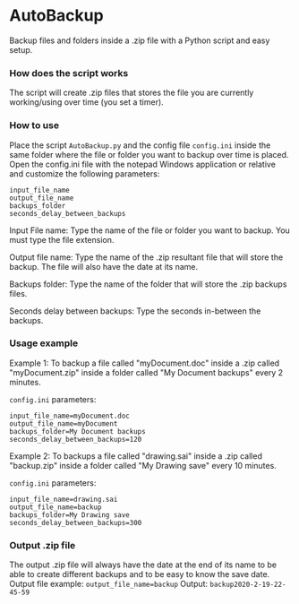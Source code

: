# AutoBackup
Backup files and folders inside a .zip file with a Python script and easy setup.

### How does the script works

The script will create .zip files that stores the file you are currently working/using over time (you set a timer).

### How to use

Place the script `AutoBackup.py` and the config file `config.ini` inside the same folder where the file or folder you want to backup over time is placed.
Open the config.ini file with the notepad Windows application or relative and customize the following parameters:
```
input_file_name
output_file_name
backups_folder
seconds_delay_between_backups
```
Input File name: Type the name of the file or folder you want to backup. You must type the file extension.

Output file name: Type the name of the .zip resultant file that will store the backup. The file will also have the date at its name.

Backups folder: Type the name of the folder that will store the .zip backups files.

Seconds delay between backups: Type the seconds in-between the backups.

### Usage example
Example 1: To backup a file called "myDocument.doc" inside a .zip called "myDocument.zip" inside a folder called "My Document backups" every 2 minutes.

`config.ini` parameters:
```
input_file_name=myDocument.doc
output_file_name=myDocument
backups_folder=My Document backups
seconds_delay_between_backups=120
```
Example 2: To backups a file called "drawing.sai" inside a .zip called "backup.zip" inside a folder called "My Drawing save" every 10 minutes.

`config.ini` parameters:
```
input_file_name=drawing.sai
output_file_name=backup
backups_folder=My Drawing save
seconds_delay_between_backups=300
```
### Output .zip file
The output .zip file will always have the date at the end of its name to be able to create different backups and to be easy to know the save date.
Output file example:
`output_file_name=backup`
Output: `backup2020-2-19-22-45-59`
